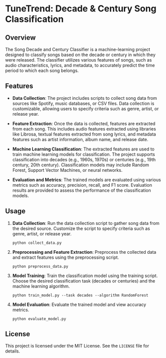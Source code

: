 # TuneTrend: Decade & Century Song Classification

## Overview
The Song Decade and Century Classifier is a machine-learning project designed to classify songs based on the decade or century in which they were released. The classifier utilizes various features of songs, such as audio characteristics, lyrics, and metadata, to accurately predict the time period to which each song belongs.

## Features
- **Data Collection**: The project includes scripts to collect song data from sources like Spotify, music databases, or CSV files. Data collection is customizable, allowing users to specify criteria such as genre, artist, or release year.

- **Feature Extraction**: Once the data is collected, features are extracted from each song. This includes audio features extracted using libraries like Librosa, textual features extracted from song lyrics, and metadata features such as artist information, album name, and release date.

- **Machine Learning Classification**: The extracted features are used to train machine learning models for classification. The project supports classification into decades (e.g., 1960s, 1970s) or centuries (e.g., 19th century, 20th century). Classification models may include Random Forest, Support Vector Machines, or neural networks.

- **Evaluation and Metrics**: The trained models are evaluated using various metrics such as accuracy, precision, recall, and F1 score. Evaluation results are provided to assess the performance of the classification models.

## Usage
1. **Data Collection**: Run the data collection script to gather song data from the desired source. Customize the script to specify criteria such as genre, artist, or release year.
   ```
   python collect_data.py
   ```

2. **Preprocessing and Feature Extraction**: Preprocess the collected data and extract features using the preprocessing script.
   ```
   python preprocess_data.py
   ```

3. **Model Training**: Train the classification model using the training script. Choose the desired classification task (decades or centuries) and the machine learning algorithm.
   ```
   python train_model.py --task decades --algorithm RandomForest
   ```

4. **Model Evaluation**: Evaluate the trained model and view accuracy metrics.
   ```
   python evaluate_model.py
   ```
   
## License
This project is licensed under the MIT License. See the `LICENSE` file for details.
